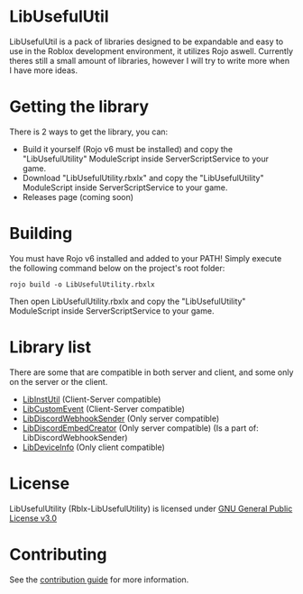 # LibUsefulUtil
LibUsefulUtil is a pack of libraries designed to be expandable and easy to use in the Roblox development environment, it utilizes Rojo aswell.
Currently theres still a small amount of libraries, however I will try to write more when I have more ideas.

# Getting the library
There is 2 ways to get the library, you can:
- Build it yourself (Rojo v6 must be installed) and copy the "LibUsefulUtility" ModuleScript inside ServerScriptService to your game.
- Download "LibUsefulUtility.rbxlx" and copy the "LibUsefulUtility" ModuleScript inside ServerScriptService to your game.
- Releases page (coming soon)

# Building
You must have Rojo v6 installed and added to your PATH!
Simply execute the following command below on the project's root folder:
```
rojo build -o LibUsefulUtility.rbxlx
```
Then open LibUsefulUtility.rbxlx and copy the "LibUsefulUtility" ModuleScript inside ServerScriptService to your game.

# Library list
There are some that are compatible in both server and client, and some only on the server or the client.
- [LibInstUtil](/LibUsefulUtility/LibInstUtil.lua) (Client-Server compatible)
- [LibCustomEvent](/LibUsefulUtility/LibCustomEvent.lua) (Client-Server compatible)
- [LibDiscordWebhookSender](/LibUsefulUtility/LibDiscordWebhookSender.lua) (Only server compatible)
- [LibDiscordEmbedCreator](/LibUsefulUtility/LibDiscordEmbedCreator.lua) (Only server compatible) (Is a part of: LibDiscordWebhookSender)
- [LibDeviceInfo](/LibUsefulUtility/LibDeviceInfo.lua) (Only client compatible)

# License
LibUsefulUtility (Rblx-LibUsefulUtility) is licensed under [GNU General Public License v3.0](/LICENSE)

# Contributing
See the [contribution guide](/CONTRIBUTING.MD) for more information.